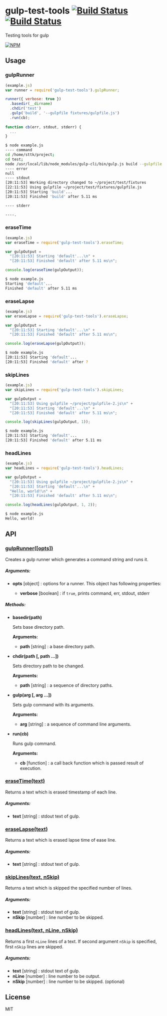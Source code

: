 gulp-test-tools [![Build Status][travis-img]][travis-url] [![Build Status][appveyor-img]][appveyor-url]
===============

Testing tools for gulp

[![NPM][npm-img]][npm-url]

[travis-img]: https://travis-ci.org/sttk/gulp-test-tools.svg?branch=master
[travis-url]: https://travis-ci.org/sttk/gulp-test-tools
[appveyor-img]: https://ci.appveyor.com/api/projects/status/github/sttk/gulp-test-tools?branch=master&svn=true
[appveyor-url]: https://ci.appveyor.com/project/sttk/gulp-test-tools
[npm-img]: https://nodei.co/npm/gulp-test-tools.png
[npm-url]: https://nodei.co/npm/gulp-test-tools/

Usage
-----

### gulpRunner

```js
(example.js)
var runner = require('gulp-test-tools').gulpRunner;

runner({ verbose: true })
  .basedir(__dirname)
  .chdir('test')
  .gulp('build', '--gulpfile fixtures/gulpfile.js')
  .run(cb);
  
function cb(err, stdout, stderr) {
  ...
}
```

```sh
$ node example.js
---- command
cd /home/sttk/project;
cd test; 
node /usr/local/lib/node_modules/gulp-cli/bin/gulp.js build --gulpfile fixtures/gulpfile.js
---- error
null
---- stdout
[20:11:53] Working directory changed to ~/project/test/fixtures
[22:11:53] Using gulpfile ~/project/test/fixtures/gulpfile.js
[20:11:53] Starting 'build'...
[20:11:53] Finished 'build' after 5.11 ms

---- stderr

----.
```

### eraseTime

```js
(example.js)
var eraseTime = require('gulp-test-tools').eraseTime;

var gulpOutput = 
  "[20:11:53] Starting 'default'...\n" +
  "[20:11:53] Finished 'default' after 5.11 ms\n";

console.log(eraseTime(gulpOutput));
```

```sh
$ node example.js
Starting 'default'...
Finished 'default' after 5.11 ms

```

### eraseLapse

```js
(example.js)
var eraseLapse = require('gulp-test-tools').eraseLapse;

var gulpOutput = 
  "[20:11:53] Starting 'default'...\n" +
  "[20:11:53] Finished 'default' after 5.11 ms\n";

console.log(eraseLapse(gulpOutput));
```

```sh
$ node example.js
[20:11:53] Starting 'default'...
[20:11:53] Finished 'default' after ?
```

### skipLines

```js
(example.js)
var skipLines = require('gulp-test-tools').skipLines;

var gulpOutput = 
  "[20:11:53] Using gulpfile ~/project/gulpfile-2.js\n" +
  "[20:11:53] Starting 'default'...\n" +
  "[20:11:53] Finished 'default' after 5.11 ms\n";

console.log(skipLines(gulpOutput, 1));
```

```sh
$ node example.js
[20:11:53] Starting 'default'...
[20:11:53] Finished 'default' after 5.11 ms

```


### headLines

```js
(example.js)
var headLines = require('gulp-test-tools').headLines;

var gulpOutput = 
  "[20:11:53] Using gulpfile ~/project/gulpfile-2.js\n" +
  "[20:11:53] Starting 'default'...\n" +
  "Hello, world!\n" +
  "[20:11:53] Finished 'default' after 5.11 ms\n";

console.log(headLines(gulpOutput, 1, 2));
```

```sh
$ node example.js
Hello, world!

```

API
---

### <u>gulpRunner([opts])</u>

Creates a gulp runner which generates a command string and runs it.

##### Arguments:

* **opts** [object] : options for a runner. This object has following properties:

  - **verbose** [boolean] : if `true`, prints command, err, stdout, stderr

##### Methods:

* **basedir(path)**

  Sets base directory path.

  **Arguments:**
  
  - **path** [string] : a base directory path.

* **chdir(path [, path ...])**

  Sets directory path to be changed.

  **Arguments:**

  - **path** [string] : a sequence of directory paths.

* **gulp(arg [, arg ...])**

  Sets gulp command with its arguments.

  **Arguments:**
  
  - **arg** [string] : a sequence of command line arguments.

* **run(cb)**

  Runs gulp command.

  **Arguments:**

  - **cb** [function] : a call back function which is passed result of execution.

### <u>eraseTime(text)</u>

Returns a text which is erased timestamp of each line.

##### Arguments:

* **text** [string] : stdout text of gulp.

### <u>eraseLapse(text)</u>

Returns a text which is erased lapse time of ease line.

##### Arguments:

* **text** [string] : stdout text of gulp.

### <u>skipLines(text, nSkip)</u>

Returns a text which is skipped the specified number of lines.

##### Arguments:

* **text** [string] : stdout text of gulp.
* **nSkip** [number] : line number to be skipped.

### <u>headLines(text, nLine, nSkip)</u>

Returns a first `nLine` lines of a text. If second argument `nSkip` is specified, first `nSkip` lines are skipped.

##### Arguments:

* **text** [string] : stdout text of gulp.
* **nLine** [number] : line number to be output.
* **nSkip** [number] : line number to be skipped. (optional)

License
-------

MIT
